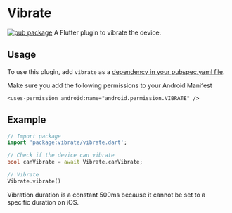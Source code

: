 # Vibrate
[![pub package](https://img.shields.io/pub/v/vibrate.svg)](https://pub.dartlang.org/packages/vibrate)
A Flutter plugin to vibrate the device.

## Usage
To use this plugin, add `vibrate` as a [dependency in your pubspec.yaml file](https://flutter.io/platform-plugins/).

Make sure you add the following permissions to your Android Manifest
```
<uses-permission android:name="android.permission.VIBRATE" />
```

## Example
``` dart
// Import package
import 'package:vibrate/vibrate.dart';

// Check if the device can vibrate
bool canVibrate = await Vibrate.canVibrate;

// Vibrate
Vibrate.vibrate()

```
Vibration duration is a constant 500ms because it cannot be set to a specific duration on iOS.
